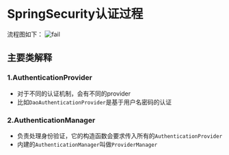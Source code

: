 # SpringSecurity认证过程
流程图如下：
![fail](https://i.loli.net/2021/08/29/2SQZTmxgUJdhEjv.png)

## 主要类解释
### 1.AuthenticationProvider
- 对于不同的认证机制，会有不同的provider
- 比如``DaoAuthenticationProvider``是基于用户名密码的认证

### 2.AuthenticationManager
- 负责处理身份验证，它的构造函数会要求传入所有的``AuthenticationProvider``
- 内建的``AuthenticationManager``叫做``ProviderManager``
